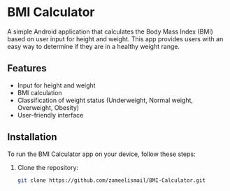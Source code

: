 # BMI Calculator

A simple Android application that calculates the Body Mass Index (BMI) based on user input for height and weight. This app provides users with an easy way to determine if they are in a healthy weight range.

## Features

- Input for height and weight
- BMI calculation
- Classification of weight status (Underweight, Normal weight, Overweight, Obesity)
- User-friendly interface


## Installation

To run the BMI Calculator app on your device, follow these steps:

1. Clone the repository:
   ```bash
   git clone https://github.com/zameelismail/BMI-Calculator.git
